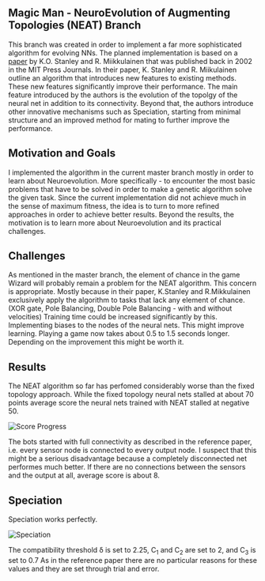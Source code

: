 ## Magic Man - NeuroEvolution of Augmenting Topologies (NEAT) Branch


This branch was created in order to implement a far more sophisticated algorithm for evolving NNs.
The planned implementation is based on a [paper](https://www.mitpressjournals.org/doi/abs/10.1162/106365602320169811 "Stanley K., Miikkulainen R. (2002)") by K.O. Stanley and R. Miikkulainen that was published back in 2002 in the MIT Press Journals.
In their paper, K. Stanley and R. Miikulainen outline an algorithm that introduces new features to existing methods.
These new features significantly improve their performance.
The main feature introduced by the authors is the evolution of the topolgy of the neural net in addition to its connectivity.
Beyond that, the authors introduce other innovative mechanisms such as Speciation, starting from minimal structure and an improved method for mating to further improve the performance.

## Motivation and Goals
I implemented the algorithm in the current master branch mostly in order to learn about Neuroevolution.
More specifically - to encounter the most basic problems that have to be solved in order to make a genetic algorithm solve the given task.
Since the current implementation did not achieve much in the sense of maximum fitness, the idea is to turn to more refined approaches in order to achieve better results.
Beyond the results, the motivation is to learn more about Neuroevolution and its practical challenges.

## Challenges
As mentioned in the master branch, the element of chance in the game Wizard will probably remain a problem for the NEAT algorithm.
This concern is appropriate. Mostly because in their paper, K.Stanley and R.Mikkulainen exclusively apply the algorithm to tasks that lack any element of chance.
(XOR gate, Pole Balancing, Double Pole Balancing - with and without velocities)
Training time could be increased significantly by this.
Implementing biases to the nodes of the neural nets. This might improve learning.
Playing a game now takes about 0.5 to 1.5 seconds longer. Depending on the improvement this might be worth it.

## Results

The NEAT algorithm so far has perfomed considerably worse than the fixed topology approach.
While the fixed topology neural nets stalled at about 70 points average score the neural nets trained with NEAT stalled at negative 50.

![Score Progress](https://user-images.githubusercontent.com/64082072/94849521-d5129d00-0425-11eb-82ff-94656e5a7f0c.png)

The bots started with full connectivity as described in the reference paper, i.e. every sensor node is connected to every output node.
I suspect that this might be a serious disadvantage because a completely disconnected net performes much better.
If there are no connections between the sensors and the output at all, average score is about 8.

## Speciation 

Speciation works perfectly.

![Speciation](https://user-images.githubusercontent.com/64082072/94849529-d774f700-0425-11eb-819e-e07a556ac6bf.png)

The compatibility threshold δ is set to 2.25, C<sub>1</sub> and C<sub>2</sub> are set to 2, and C<sub>3</sub> is set to 0.7
As in the reference paper there are no particular reasons for these values and they are set through trial and error.
